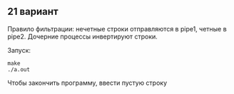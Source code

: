 ## 21 вариант

Правило фильтрации: нечетные строки отправляются в pipe1, четные в pipe2.
Дочерние процессы инвертируют строки.

Запуск:
```
make
./a.out
```
Чтобы закончить программу, ввести пустую строку
